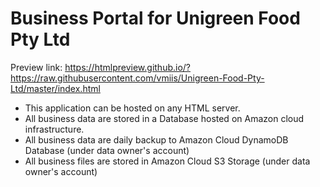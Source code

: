 <h1>Business Portal for Unigreen Food Pty Ltd</h1>

Preview link:
https://htmlpreview.github.io/?https://raw.githubusercontent.com/vmiis/Unigreen-Food-Pty-Ltd/master/index.html

<ul>
<li>This application can be hosted on any HTML server.</li>
<li>All business data are stored in a Database hosted on Amazon cloud infrastructure.</li>
<li>All business data are daily backup to Amazon Cloud DynamoDB Database (under data owner's account)</li>
<li>All business files are stored in Amazon Cloud S3 Storage (under data owner's account)</li>
</ul>

